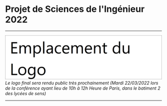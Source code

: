 # **Projet de Sciences de l'Ingénieur 2022**

------------

![Logo](https://github.com/Mockonaa/SI2022/raw/main/logotype.png "Logo")
*Le logo final sera rendu public très prochainement (Mardi 22/03/2022 lors de la conférence ayant lieu de 10h à 12h Heure de Paris, dans le batiment 2 des lycées de sens)*

------------


